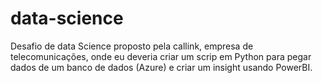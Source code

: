 # data-science
Desafio de data Science proposto pela callink, empresa de telecomunicações, onde eu deveria criar um scrip em Python para pegar dados de um banco de dados (Azure) e criar um insight usando PowerBI.
